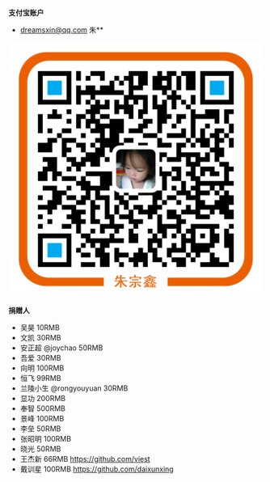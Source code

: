 **支付宝账户**
* dreamsxin@qq.com 朱**

![docs/images/alipay.png](docs/images/alipay.png)

**捐赠人**
* 吴昊 10RMB
* 文凯 30RMB
* 安正超 @joychao 50RMB
* 吾爱 30RMB
* 向明 100RMB
* 恒飞 99RMB
* 兰陵小生 @rongyouyuan 30RMB
* 显功 200RMB
* 奉智 500RMB
* 景峰 100RMB
* 李垒 50RMB
* 张昭明 100RMB
* 晓光 50RMB
* 王杰新 66RMB https://github.com/viest
* 戴训星 100RMB https://github.com/daixunxing
